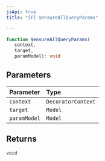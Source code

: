 ```yaml
---
jsApi: true
title: "[F] $ensureAllQueryParams"

---
```

```ts
function $ensureAllQueryParams(
   context, 
   target, 
   paramModel): void
```

## Parameters

| Parameter | Type |
| :------ | :------ |
| `context` | `DecoratorContext` |
| `target` | `Model` |
| `paramModel` | `Model` |

## Returns

`void`

